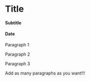 # Title
#### Subtitle
#### Date

Paragraph 1

Paragraph 2

Paragraph 3

Add as many paragraphs as you want!!!



